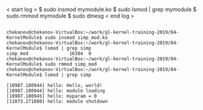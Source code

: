 < start log >
$ sudo insmod mymodule.ko
$ sudo lsmod | grep mymodule
$ sudo rmmod mymodule
$ sudo dmesg
< end log >
```

chekanov@chekanov-VirtualBox:~/work/gl-kernel-training-2019/04-KernelModule$ sudo insmod simp_mod.ko
chekanov@chekanov-VirtualBox:~/work/gl-kernel-training-2019/04-KernelModule$ lsmod | grep simp
simp_mod               16384  0
chekanov@chekanov-VirtualBox:~/work/gl-kernel-training-2019/04-KernelModule$ sudo rmmod simp_mod
chekanov@chekanov-VirtualBox:~/work/gl-kernel-training-2019/04-KernelModule$ lsmod | grep simp

[10987.180944] hello: Hello, world!
[10987.180944] hello: module loading
[10987.180945] hello: myparam = 0
[11073.271800] hello: module shutdown


